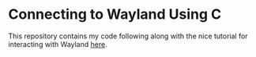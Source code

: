 Connecting to Wayland Using C
=============================

This repository contains my code following along with the nice tutorial for
interacting with Wayland [here](https://gaultier.github.io/blog/wayland_from_scratch.html).

